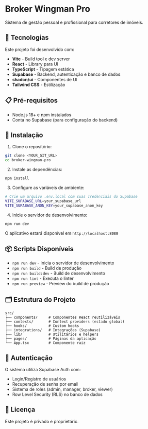 # Broker Wingman Pro

Sistema de gestão pessoal e profissional para corretores de imóveis.

## 🚀 Tecnologias

Este projeto foi desenvolvido com:

- **Vite** - Build tool e dev server
- **React** - Library para UI
- **TypeScript** - Tipagem estática
- **Supabase** - Backend, autenticação e banco de dados
- **shadcn/ui** - Componentes de UI
- **Tailwind CSS** - Estilização

## 📋 Pré-requisitos

- Node.js 18+ e npm instalados
- Conta no Supabase (para configuração do backend)

## 🔧 Instalação

1. Clone o repositório:
```sh
git clone <YOUR_GIT_URL>
cd broker-wingman-pro
```

2. Instale as dependências:
```sh
npm install
```

3. Configure as variáveis de ambiente:
```sh
# Crie um arquivo .env.local com suas credenciais do Supabase
VITE_SUPABASE_URL=your_supabase_url
VITE_SUPABASE_ANON_KEY=your_supabase_anon_key
```

4. Inicie o servidor de desenvolvimento:
```sh
npm run dev
```

O aplicativo estará disponível em `http://localhost:8080`

## 📦 Scripts Disponíveis

- `npm run dev` - Inicia o servidor de desenvolvimento
- `npm run build` - Build de produção
- `npm run build:dev` - Build de desenvolvimento
- `npm run lint` - Executa o linter
- `npm run preview` - Preview do build de produção

## 🗂️ Estrutura do Projeto

```
src/
├── components/     # Componentes React reutilizáveis
├── contexts/       # Context providers (estado global)
├── hooks/          # Custom hooks
├── integrations/   # Integrações (Supabase)
├── lib/            # Utilitários e helpers
├── pages/          # Páginas da aplicação
└── App.tsx         # Componente raiz
```

## 🔐 Autenticação

O sistema utiliza Supabase Auth com:
- Login/Registro de usuários
- Recuperação de senha por email
- Sistema de roles (admin, manager, broker, viewer)
- Row Level Security (RLS) no banco de dados

## 📄 Licença

Este projeto é privado e proprietário.
